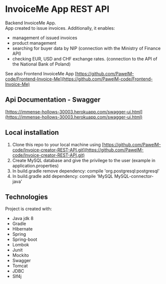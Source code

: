 # InvoiceMe App REST API
Backend InvoiceMe App.<br />
App created to issue invoices.
Additionally, it enables:
* management of issued invoices
* product management
* searching for buyer data by NIP (connection with the Ministry of Finance API)
* checking EUR, USD and CHF exchange rates. (connection to the API of the National Bank of Poland)

See also Frontend InvoiceMe App [https://github.com/PawelM-code/Frontend-Invoice-Me](https://github.com/PawelM-code/Frontend-Invoice-Me) 

## Api Documentation - Swagger
[https://immense-hollows-30003.herokuapp.com/swagger-ui.html](https://immense-hollows-30003.herokuapp.com/swagger-ui.html)

## Local installation
1. Clone this repo to your local machine using [https://github.com/PawelM-code/Invoice-creator-REST-API.git](https://github.com/PawelM-code/Invoice-creator-REST-API.git)
2. Create MySQL database and give the privilege to the user (example in application.properties)
4. In build.gradle remove dependency: compile 'org.postgresql:postgresql'
3. In build.gradle add dependency: compile 'MySQL MySQL-connector-java'

## Technologies
Project is created with:
* Java jdk 8
* Gradle
* Hibernate
* Spring
* Spring-boot
* Lombok
* Junit
* Mockito
* Swagger
* Tomcat
* JDBC
* Slf4j